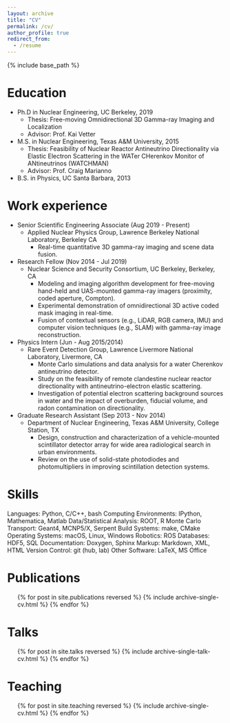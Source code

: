 ```yaml
---
layout: archive
title: "CV"
permalink: /cv/
author_profile: true
redirect_from:
  - /resume
---
```


{% include base_path %}

Education
======
* Ph.D in Nuclear Engineering, UC Berkeley, 2019
    * Thesis: Free-moving Omnidirectional 3D Gamma-ray Imaging and Localization
    * Advisor: Prof. Kai Vetter
* M.S. in Nuclear Engineering, Texas A&M University, 2015
    * Thesis: Feasibility of Nuclear Reactor Antineutrino Directionality via Elastic Electron Scattering in the WATer CHerenkov Monitor of ANtineutrinos (WATCHMAN)
    * Advisor: Prof. Craig Marianno
* B.S. in Physics, UC Santa Barbara, 2013

Work experience
======
* Senior Scientific Engineering Associate (Aug 2019 - Present)
    * Applied Nuclear Physics Group, Lawrence Berkeley National Laboratory, Berkeley CA
        * Real-time quantitative 3D gamma-ray imaging and scene data fusion.
* Research Fellow (Nov 2014 - Jul 2019)
    * Nuclear Science and Security Consortium, UC Berkeley, Berkeley, CA
        * Modeling and imaging algorithm development for free-moving hand-held and UAS-mounted gamma-ray imagers (proximity, coded aperture, Compton).
        * Experimental demonstration of omnidirectional 3D active coded mask imaging in real-time.
        * Fusion of contextual sensors (e.g., LiDAR, RGB camera, IMU) and computer vision techniques (e.g., SLAM) with gamma-ray image reconstruction.
* Physics Intern (Jun - Aug 2015/2014)
    * Rare Event Detection Group, Lawrence Livermore National Laboratory, Livermore, CA
        * Monte Carlo simulations and data analysis for a water Cherenkov antineutrino detector.
        * Study on the feasibility of remote clandestine nuclear reactor directionality with antineutrino-electron elastic scattering.
        * Investigation of potential electron scattering background sources in water and the impact of overburden, fiducial volume, and radon contamination on directionality.
* Graduate Research Assistant (Sep 2013 - Nov 2014)
    * Department of Nuclear Engineering, Texas A&M University, College Station, TX
        * Design, construction and characterization of a vehicle-mounted scintillator detector array for wide area radiological search in urban environments.
        * Review on the use of solid-state photodiodes and photomultipliers in improving scintillation detection systems.


Skills
======
Languages: Python, C/C++, bash
Computing Environments: IPython, Mathematica, Matlab
Data/Statistical Analysis: ROOT, R
Monte Carlo Transport: Geant4, MCNP5/X, Serpent
Build Systems: make, CMake
Operating Systems: macOS, Linux, Windows
Robotics: ROS
Databases: HDF5, SQL
Documentation: Doxygen, Sphinx
Markup: Markdown, XML, HTML
Version Control: git (hub, lab)
Other Software: LaTeX, MS Office


Publications
======
  <ul>{% for post in site.publications reversed %}
    {% include archive-single-cv.html %}
  {% endfor %}</ul>

Talks
======
  <ul>{% for post in site.talks reversed %}
    {% include archive-single-talk-cv.html %}
  {% endfor %}</ul>

Teaching
======
  <ul>{% for post in site.teaching reversed %}
    {% include archive-single-cv.html %}
  {% endfor %}</ul>

